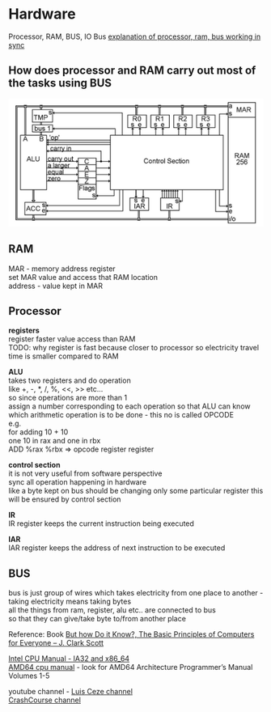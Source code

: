 # Hardware

Processor, RAM, BUS, IO Bus
[explanation of processor, ram, bus working in sync](https://www.youtube.com/watch?v=zltgXvg6r3k)  

## How does processor and RAM carry out most of the tasks using BUS 

![hardware in basic form](assets/hardware.png)

## RAM 

MAR - memory address register  
set MAR value and access that RAM location  
address - value kept in MAR  

## Processor

**registers**  
register faster value access than RAM   
TODO: why register is fast because closer to processor so electricity travel time is smaller compared to RAM  

**ALU**  
takes two registers and do operation   
like +, -, *, /, %, <<, >> etc...  
so since operations are more than 1  
assign a number corresponding to each operation so that ALU can know  
which arithmetic operation is to be done - this no is called OPCODE  
e.g.  
for adding 10 + 10  
one 10 in rax and one in rbx  
ADD %rax %rbx  => opcode register register  


**control section**  
it is not very useful from software perspective  
sync all operation happening in hardware  
like a byte kept on bus should be changing only some particular register this will be ensured by control section  

**IR**   
IR register keeps the current instruction being executed  

**IAR**   
IAR register keeps the address of next instruction to be executed  

## BUS
bus is just group of wires which takes electricity from one place to another - taking electricity means taking bytes  
all the things from ram, register, alu etc.. are connected to bus  
so that they can give/take byte to/from another place  


Reference:
Book
[But how Do it Know?, The Basic Principles of Computers for Everyone – J. Clark Scott ](https://www.google.co.in/books/edition/But_how_Do_it_Know/-XGAPeVhRs4C?hl=en) 

[Intel CPU Manual - IA32 and x86_64 ](https://software.intel.com/content/www/us/en/develop/articles/intel-sdm.html)  
[AMD64 cpu manual](https://developer.amd.com/resources/developer-guides-manuals/) - look for AMD64 Architecture Programmer’s Manual Volumes 1-5  

youtube channel - 
[Luis Ceze channel](https://www.youtube.com/channel/UCmf3tLU4WzOnriEQXa638Bw)  
[CrashCourse channel](https://www.youtube.com/channel/UCX6b17PVsYBQ0ip5gyeme-Q)  





